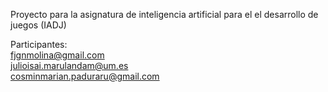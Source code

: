 Proyecto para la asignatura de inteligencia artificial para el el desarrollo de juegos (IADJ)

Participantes:<br />
  fjgnmolina@gmail.com<br />
  julioisai.marulandam@um.es<br />
  cosminmarian.paduraru@gmail.com

